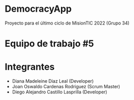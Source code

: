 # DemocracyApp
Proyecto para el último ciclo de MisionTIC 2022 (Grupo 34)

# Equipo de trabajo #5

# Integrantes
* Diana Madeleine Diaz Leal (Developer)
* Joan Oswaldo Cardenas Rodriguez (Scrum Master)
* Diego Alejandro Castillo Lasprilla (Developer)



